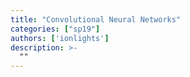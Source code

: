 ```yaml
---
title: "Convolutional Neural Networks"
categories: ["sp19"]
authors: ['ionlights']
description: >-
  ""
---
```


 

